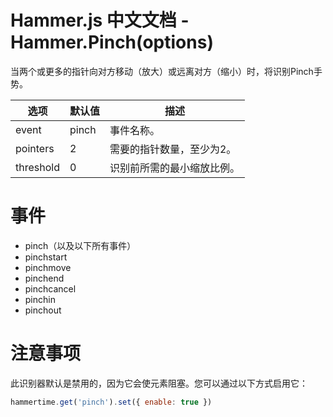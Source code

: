 # Hammer.js 中文文档 - Hammer.Pinch(options)

当两个或更多的指针向对方移动（放大）或远离对方（缩小）时，将识别Pinch手势。

| 选项      | 默认值 | 描述                       |
| --------- | ------ | -------------------------- |
| event     | pinch  | 事件名称。                 |
| pointers  | 2      | 需要的指针数量，至少为2。  |
| threshold | 0      | 识别前所需的最小缩放比例。 |

# 事件

- pinch（以及以下所有事件）
- pinchstart
- pinchmove
- pinchend
- pinchcancel
- pinchin
- pinchout

# 注意事项

此识别器默认是禁用的，因为它会使元素阻塞。您可以通过以下方式启用它：

```javascript
hammertime.get('pinch').set({ enable: true })
```
